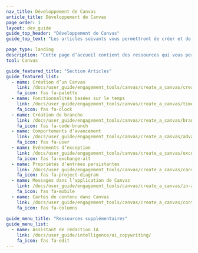 ```yaml
---
nav_title: Développement de Canvas
article_title: Développement de Canvas
page_order: 1
layout: dev_guide
guide_top_header: "Développement de Canvas"
guide_top_text: "Les articles suivants vous permettront de créer et de lancer un Canvas multidimensionnel."

page_type: landing
description: "Cette page d’accueil contient des ressources qui vous permettront de créer et de lancer un Canvas multidimensionnel."
tool: Canvas

guide_featured_title: "Section Articles"
guide_featured_list:
  - name: Création d’un Canvas
    link: /docs/user_guide/engagement_tools/canvas/create_a_canvas/create_a_canvas/
    fa_icon: fas fa-palette
  - name: Fonctionnalités basées sur le temps
    link: /docs/user_guide/engagement_tools/canvas/create_a_canvas/time_based_canvas/
    fa_icon: fas fa-clock
  - name: Création de branche
    link: /docs/user_guide/engagement_tools/canvas/create_a_canvas/branching/
    fa_icon: fas fa-code-branch
  - name: Comportements d’avancement
    link: /docs/user_guide/engagement_tools/canvas/create_a_canvas/advancement/
    fa_icon: fas fa-user
  - name: Événements d’exception
    link: /docs/user_guide/engagement_tools/canvas/create_a_canvas/exception_events/
    fa_icon: fas fa-exchange-alt
  - name: Propriétés d’entrées persistantes
    link: /docs/user_guide/engagement_tools/canvas/create_a_canvas/canvas_persistent_entry_properties/
    fa_icon: fas fa-project-diagram
  - name: Messages dans l’application de Canvas
    link: /docs/user_guide/engagement_tools/canvas/create_a_canvas/in-app_messages_in_canvas/
    fa_icon: fas fa-mobile
  - name: Cartes de contenu dans Canvas
    link: /docs/user_guide/engagement_tools/canvas/create_a_canvas/content-cards_in_canvas/
    fa_icon: fas fa-columns
 
guide_menu_title: "Ressources supplémentaires"
guide_menu_list:
  - name: Assistant de rédaction IA
    link: /docs/user_guide/intelligence/ai_copywriting/
    fa_icon: fas fa-edit
---
```

